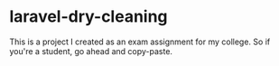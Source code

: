 # laravel-dry-cleaning
This is a project I created as an exam assignment for my college. So if you're a student, go ahead and copy-paste.
